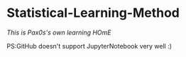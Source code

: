 # Statistical-Learning-Method
*This is Pax0s's own learning HOmE*

PS:GitHub doesn't support JupyterNotebook very well :)
